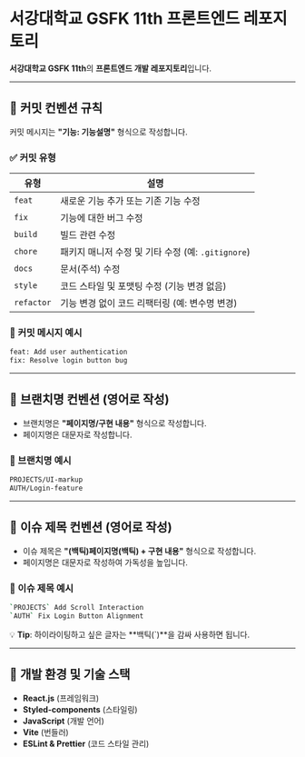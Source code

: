 # 서강대학교 GSFK 11th 프론트엔드 레포지토리

**서강대학교 GSFK 11th**의 **프론트엔드 개발 레포지토리**입니다.

---

## 📌 커밋 컨벤션 규칙

커밋 메시지는 **"기능: 기능설명"** 형식으로 작성합니다.

### ✅ 커밋 유형

| 유형       | 설명                                               |
| ---------- | -------------------------------------------------- |
| `feat`     | 새로운 기능 추가 또는 기존 기능 수정               |
| `fix`      | 기능에 대한 버그 수정                              |
| `build`    | 빌드 관련 수정                                     |
| `chore`    | 패키지 매니저 수정 및 기타 수정 (예: `.gitignore`) |
| `docs`     | 문서(주석) 수정                                    |
| `style`    | 코드 스타일 및 포맷팅 수정 (기능 변경 없음)        |
| `refactor` | 기능 변경 없이 코드 리팩터링 (예: 변수명 변경)     |

### 📝 커밋 메시지 예시

```bash
feat: Add user authentication
fix: Resolve login button bug
```

---

## 🌱 브랜치명 컨벤션 (영어로 작성)

- 브랜치명은 **"페이지명/구현 내용"** 형식으로 작성합니다.
- 페이지명은 대문자로 작성합니다.

### 📌 브랜치명 예시

```bash
PROJECTS/UI-markup
AUTH/Login-feature
```

---

## 📝 이슈 제목 컨벤션 (영어로 작성)

- 이슈 제목은 **"(백틱)페이지명(백틱) + 구현 내용"** 형식으로 작성합니다.
- 페이지명은 대문자로 작성하여 가독성을 높입니다.

### 📌 이슈 제목 예시

```bash
`PROJECTS` Add Scroll Interaction
`AUTH` Fix Login Button Alignment
```

💡 **Tip**: 하이라이팅하고 싶은 글자는 **백틱(`)**을 감싸 사용하면 됩니다.

---

## 🚀 개발 환경 및 기술 스택

- **React.js** (프레임워크)
- **Styled-components** (스타일링)
- **JavaScript** (개발 언어)
- **Vite** (번들러)
- **ESLint & Prettier** (코드 스타일 관리)
